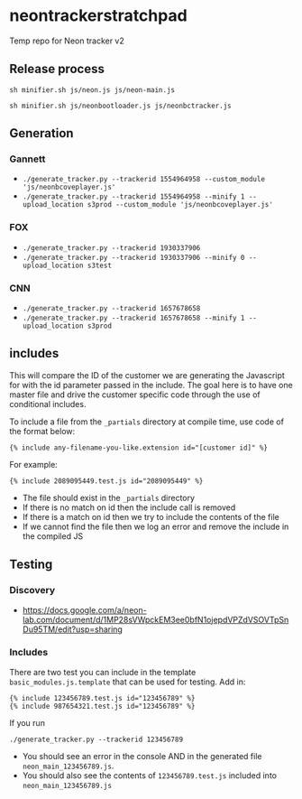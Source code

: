 # neontrackerstratchpad

Temp repo for Neon tracker v2

## Release process 

```sh minifier.sh js/neon.js js/neon-main.js```

```sh minifier.sh js/neonbootloader.js js/neonbctracker.js```

## Generation

### Gannett

- ```./generate_tracker.py --trackerid 1554964958 --custom_module 'js/neonbcoveplayer.js'```
- ```./generate_tracker.py --trackerid 1554964958 --minify 1 --upload_location s3prod --custom_module 'js/neonbcoveplayer.js'```

### FOX

- ```./generate_tracker.py --trackerid 1930337906```
- ```./generate_tracker.py --trackerid 1930337906 --minify 0 --upload_location s3test```

### CNN
- ```./generate_tracker.py --trackerid 1657678658```
- ```./generate_tracker.py --trackerid 1657678658 --minify 1 --upload_location s3prod```

## includes

This will compare the ID of the customer we are generating the Javascript for with the id parameter passed in the include. The goal here is to have one master file and drive the customer specific code through the use of conditional includes.

To include a file from the `_partials` directory at compile time, use code of the format below:

```
{% include any-filename-you-like.extension id="[customer id]" %}
```

For example:

```
{% include 2089095449.test.js id="2089095449" %}
```

- The file should exist in the `_partials` directory
- If there is no match on id then the include call is removed
- If there is a match on id then we try to include the contents of the file
- If we cannot find the file then we log an error and remove the include in the compiled JS

## Testing

### Discovery

- https://docs.google.com/a/neon-lab.com/document/d/1MP28sVWpckEM3ee0bfN1ojepdVPZdVSOVTpSnDu95TM/edit?usp=sharing

### Includes

There are two test you can include in the template `basic_modules.js.template` that can be used for testing. Add in:

```
{% include 123456789.test.js id="123456789" %}
{% include 987654321.test.js id="123456789" %}
```

If you run

```
./generate_tracker.py --trackerid 123456789
```

- You should see an error in the console AND in the generated file `neon_main_123456789.js`.
- You should also see the contents of `123456789.test.js` included into `neon_main_123456789.js`
